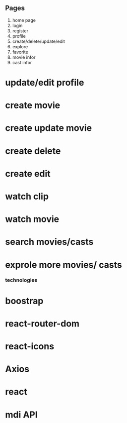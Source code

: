 ## Pages
1. home page
2. login
3. register
4. profile
5. create/delete/update/edit
9. explore
10. favorite
11. movie infor
12. cast infor


# update/edit profile
# create movie
# create update movie
# create  delete
# create edit
# watch clip
# watch movie
# search movies/casts
# exprole more movies/ casts


### technologies
 # boostrap
 # react-router-dom
 # react-icons
 # Axios
 # react
 # mdi API